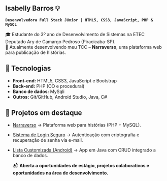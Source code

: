 ## Isabelly Barros 💡

**`Desenvolvedora Full Stack Júnior | HTML5, CSS3, JavaScript, PHP & MySQL`**

🎓 Estudante do 3º ano de Desenvolvimento de Sistemas na ETEC Deputado Ary de Camargo Pedroso (Piracicaba-SP).  
🚀 Atualmente desenvolvendo meu TCC – **Narraverso**, uma plataforma web para publicação de histórias.  

## 🚀 Tecnologias
- **Front-end:** HTML5, CSS3, JavaScript e Bootstrap
- **Back-end:** PHP (OO e procedural)
- **Banco de dados:** MySqli
- **Outros:** Git/GitHub, Android Studio, Java, C#

## 📌 Projetos em destaque
- [Narraverso](https://github.com/isabellybarros662/narraverso) → Plataforma web para histórias (PHP + MySQL).  
- [Sistema de Login Seguro](https://github.com/isabellybarros662/sistema-login-seguro) → Autenticação com criptografia e recuperação de senha via e-mail.  
- [Lista Customizada (Android)](https://github.com/isabellybarros662/lista-customizada-android) → App em Java com CRUD integrado a banco de dados.  



  📬 **Aberta a oportunidades de estágio, projetos colaborativos e oportunidades na área de desenvolvimento.**
